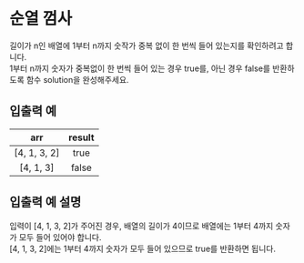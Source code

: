 # 순열 껌사

길이가 n인 배열에 1부터 n까지 숫작가 중복 없이 한 번씩 들어 있는지를 확인하려고 합니다.  
1부터 n까지 숫자가 중복없이 한 번씩 들어 있는 경우 true를, 아닌 경우 false를 반환하도록 함수 solution을 완성해주세요.

## 입출력 예

| arr | result |
| :---: | :---: |
| [4, 1, 3, 2] | true |
| [4, 1, 3] | false |

## 입출력 예 설명

입력이 [4, 1, 3, 2]가 주어진 경우, 배열의 길이가 4이므로 배열에는 1부터 4까지 숫자가 모두 들어 있어야 합니다.  
[4, 1, 3, 2]에는 1부터 4까지 숫자가 모두 들어 있으므로 true를 반환하면 됩니다.

